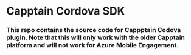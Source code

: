 # Capptain Cordova SDK

### This repo contains the source code for Cappptain Codova plugin. Note that this will only work with the older Capptain platform and will not work for Azure Mobile Engagement. 

